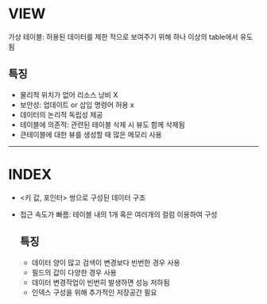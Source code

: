 # VIEW
가상 테이블: 허용된 데이터를 제한 적으로 보여주기 위해 하나 이상의 table에서 유도됨

## 특징
- 물리적 위치가 없어 리소스 낭비 X
- 보안성: 업데이트 or 삽입 명령어 허용 x
- 데이터의 논리적 독립성 제공
- 테이블에 의존적: 관련된 테이블 삭제 시 뷰도 함께 삭제됨
- 큰테이블에 대한 뷰를 생성할 때 많은 메모리 사용


-----
# INDEX
- <키 값, 포인터> 쌍으로 구성된 데이터 구조
- 접근 속도가 빠름: 테이블 내의 1개 혹은 여러개의 컬럼 이용하여 구성
  
  ## 특징
  - 데이터 양이 많고 검색이 변경보다 빈번한 경우 사용
  - 필드의 값이 다양한 경우 사용
  - 데이터 변경작업이 빈번히 발생하면 성능 저하됨
  - 인덱스 구성을 위해 추가적인 저장공간 필요

